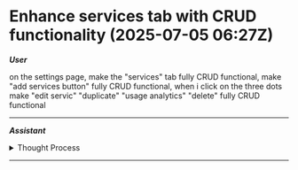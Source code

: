 <!-- Generated by SpecStory -->

# Enhance services tab with CRUD functionality (2025-07-05 06:27Z)

_**User**_

on the settings page, make the "services" tab fully CRUD functional, make "add services button" fully CRUD functional, when i click on the three dots make  "edit servic" "duplicate" "usage analytics" "delete" fully CRUD functional

---

_**Assistant**_

<think><details><summary>Thought Process</summary>The user is asking me to make the "services" tab on the settings page fully CRUD functional.</details></think>

---

